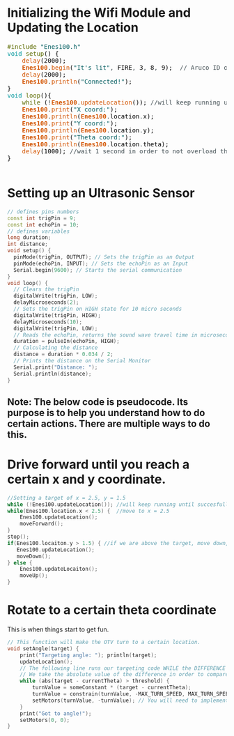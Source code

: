 # Initializing the Wifi Module and Updating the Location
<pre>
<font color="#5e6d03">#include</font> <font color="#005c5f">&#34;Enes100.h&#34;</font>
<font color="#00979c">void</font> <font color="#5e6d03">setup</font><font color="#000000">(</font><font color="#000000">)</font> <font color="#000000">{</font>
 &nbsp;&nbsp;&nbsp;<font color="#d35400">delay</font><font color="#000000">(</font><font color="#000000">2000</font><font color="#000000">)</font><font color="#000000">;</font>
 &nbsp;&nbsp;&nbsp;<b><font color="#d35400">Enes100</font></b><font color="#434f54">.</font><font color="#d35400">begin</font><font color="#000000">(</font><font color="#005c5f">&#34;It&#39;s lit&#34;</font><font color="#434f54">,</font> <font color="#000000">FIRE</font><font color="#434f54">,</font> <font color="#000000">3</font><font color="#434f54">,</font> <font color="#000000">8</font><font color="#434f54">,</font> <font color="#000000">9</font><font color="#000000">)</font><font color="#000000">;</font> &nbsp;<font color="#434f54">&#47;&#47; Aruco ID of 3. Rx Pin of 8. Tx Pin of 9.</font>
 &nbsp;&nbsp;&nbsp;<font color="#d35400">delay</font><font color="#000000">(</font><font color="#000000">2000</font><font color="#000000">)</font><font color="#000000">;</font>
 &nbsp;&nbsp;&nbsp;<b><font color="#d35400">Enes100</font></b><font color="#434f54">.</font><font color="#d35400">println</font><font color="#000000">(</font><font color="#005c5f">&#34;Connected!&#34;</font><font color="#000000">)</font><font color="#000000">;</font>
<font color="#000000">}</font>
<font color="#00979c">void</font> <font color="#5e6d03">loop</font><font color="#000000">(</font><font color="#000000">)</font><font color="#000000">{</font>
 &nbsp;&nbsp;&nbsp;<font color="#5e6d03">while</font> <font color="#000000">(</font><font color="#434f54">!</font><b><font color="#d35400">Enes100</font></b><font color="#434f54">.</font><font color="#d35400">updateLocation</font><font color="#000000">(</font><font color="#000000">)</font><font color="#000000">)</font><font color="#000000">;</font> <font color="#434f54">&#47;&#47;will keep running until succesfully update location</font>
 &nbsp;&nbsp;&nbsp;<b><font color="#d35400">Enes100</font></b><font color="#434f54">.</font><font color="#d35400">print</font><font color="#000000">(</font><font color="#005c5f">&#34;X coord:&#34;</font><font color="#000000">)</font><font color="#000000">;</font>
 &nbsp;&nbsp;&nbsp;<b><font color="#d35400">Enes100</font></b><font color="#434f54">.</font><font color="#d35400">println</font><font color="#000000">(</font><b><font color="#d35400">Enes100</font></b><font color="#434f54">.</font><font color="#000000">location</font><font color="#434f54">.</font><font color="#000000">x</font><font color="#000000">)</font><font color="#000000">;</font>
 &nbsp;&nbsp;&nbsp;<b><font color="#d35400">Enes100</font></b><font color="#434f54">.</font><font color="#d35400">print</font><font color="#000000">(</font><font color="#005c5f">&#34;Y coord:&#34;</font><font color="#000000">)</font><font color="#000000">;</font>
 &nbsp;&nbsp;&nbsp;<b><font color="#d35400">Enes100</font></b><font color="#434f54">.</font><font color="#d35400">println</font><font color="#000000">(</font><b><font color="#d35400">Enes100</font></b><font color="#434f54">.</font><font color="#000000">location</font><font color="#434f54">.</font><font color="#000000">y</font><font color="#000000">)</font><font color="#000000">;</font>
 &nbsp;&nbsp;&nbsp;<b><font color="#d35400">Enes100</font></b><font color="#434f54">.</font><font color="#d35400">print</font><font color="#000000">(</font><font color="#005c5f">&#34;Theta coord:&#34;</font><font color="#000000">)</font><font color="#000000">;</font>
 &nbsp;&nbsp;&nbsp;<b><font color="#d35400">Enes100</font></b><font color="#434f54">.</font><font color="#d35400">println</font><font color="#000000">(</font><b><font color="#d35400">Enes100</font></b><font color="#434f54">.</font><font color="#000000">location</font><font color="#434f54">.</font><font color="#000000">theta</font><font color="#000000">)</font><font color="#000000">;</font>
 &nbsp;&nbsp;&nbsp;<font color="#d35400">delay</font><font color="#000000">(</font><font color="#000000">1000</font><font color="#000000">)</font><font color="#000000">;</font> <font color="#434f54">&#47;&#47;wait 1 second in order to not overload the vision system</font>
<font color="#000000">}</font>

</pre>


# Setting up an Ultrasonic Sensor

```cpp
// defines pins numbers
const int trigPin = 9;
const int echoPin = 10;
// defines variables
long duration;
int distance;
void setup() {
  pinMode(trigPin, OUTPUT); // Sets the trigPin as an Output
  pinMode(echoPin, INPUT); // Sets the echoPin as an Input
  Serial.begin(9600); // Starts the serial communication
}
void loop() {
  // Clears the trigPin
  digitalWrite(trigPin, LOW);
  delayMicroseconds(2);
  // Sets the trigPin on HIGH state for 10 micro seconds
  digitalWrite(trigPin, HIGH);
  delayMicroseconds(10);
  digitalWrite(trigPin, LOW);
  // Reads the echoPin, returns the sound wave travel time in microseconds
  duration = pulseIn(echoPin, HIGH);
  // Calculating the distance
  distance = duration * 0.034 / 2;
  // Prints the distance on the Serial Monitor
  Serial.print("Distance: ");
  Serial.println(distance);
}
```

## Note: The below code is pseudocode. Its purpose is to help you understand how to do certain actions. There are multiple ways to do this.
# Drive forward until you reach a certain x and y coordinate.
```cpp
//Setting a target of x = 2.5, y = 1.5
while (!Enes100.updateLocation()); //will keep running until succesfully update location
while(Enes100.location.x < 2.5) {  //move to x = 2.5
    Enes100.updateLocation();
    moveForward();
}
stop();
if(Enes100.locaiton.y > 1.5) { //if we are above the target, move down, otherwise move up.
   Enes100.updateLocation();
   moveDown();
} else {
    Enes100.updateLocaiton();
    moveUp();
}

```
# Rotate to a certain theta coordinate
This is when things start to get fun.
```cpp
// This function will make the OTV turn to a certain location.
void setAngle(target) {
    print("Targeting angle: "); println(target);
    updateLocation();
    // The following line runs our targeting code WHILE the DIFFERENCE (subtraction is taking he difference) is between -thresh and thresh. 
    // We take the absolute value of the difference in order to compare it to a single threshold.
    while (abs(target - currentTheta) > threshold) {
        turnValue = someConstant * (target - currentTheta);
        turnValue = constrain(turnValue, -MAX_TURN_SPEED, MAX_TURN_SPEED); //Constrain your turn speed.
        setMotors(turnValue, -turnValue); // You will need to implement this yourself. 
    }
    print("Got to angle!");
    setMotors(0, 0);
}
```

